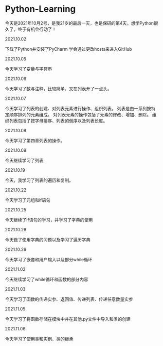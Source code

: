 # Python-Learning
今天是2021年10月2号，是我21岁的最后一天，也是保研的第4天。想学Python很久了，终于有机会行动了！

2021.10.02 

下载了Python并安装了PyCharm
学会通过更改hosts来进入GitHub


2021.10.05 

今天学习了变量与字符串


2021.10.06


今天学习了数与注释，比较简单，又在列表开了一点头。


2021.10.07

今天学习了列表的创建、对列表元素进行操作、组织列表。
列表是由一系列按特定顺序排列的元素组成。
对列表元素的操作包括了元素的修改、增加、删除。
组织列表包括了按字母排序、列表的倒序以及列表长度。


2021.10.08

今天学习了第四章列表的操作。


2021.10.09

今天继续学习了列表


2021.10.19

今天，我学习了列表的遍历和复制。


2021.10.22

今天学习了元组和if语句


2021.10.25

今天继续了if语句的学习，并学习了字典的使用


2021.10.28

今天做了使用字典的习题以及学习了遍历字典


2021.10.29

今天学习了嵌套和用户输入以及部分while循环


2021.11.02

今天继续学习了while循环和函数的部分内容


2021.11.03

今天学习了函数的传递实参、返回值、传递列表、传递任意数量实参


2021.11.05

今天学习了将函数存储在模块中并在其他.py文件中导入和类的创建


2021.11.06

今天学习了使用类和实例、类的继承

